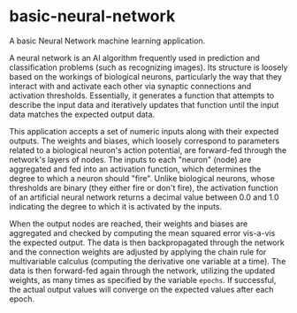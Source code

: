 # basic-neural-network
A basic Neural Network machine learning application.

A neural network is an AI algorithm frequently used in prediction and classification problems (such as recognizing images).  Its structure is loosely based on the workings of biological neurons, particularly the way that they interact with and activate each other via synaptic connections and activation thresholds.  Essentially, it generates a function that attempts to describe the input data and iteratively updates that function until the input data matches the expected output data.

This application accepts a set of numeric inputs along with their expected outputs.  The weights and biases, which loosely correspond to parameters related to a biological neuron's action potential, are forward-fed through the network's layers of nodes.  The inputs to each "neuron" (node) are aggregated and fed into an activation function, which determines the degree to which a neuron should "fire". Unlike biological neurons, whose thresholds are binary (they either fire or don't fire), the activation function of an artificial neural network returns a decimal value between 0.0 and 1.0 indicating the degree to which it is activated by the inputs.

When the output nodes are reached, their weights and biases are aggregated and checked by computing the mean squared error vis-a-vis the expected output.  The data is then backpropagated through the network and the connection weights are adjusted by applying the chain rule for multivariable calculus (computing the derivative one variable at a time).  The data is then forward-fed again through the network, utilizing the updated weights, as many times as specified by the variable `epochs`.  If successful, the actual output values will converge on the expected values after each epoch.
